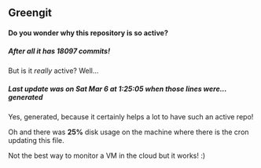 ## Greengit

#### Do you wonder why this repository is so active?

##### After all it has 18097 commits!

But is it *really* active? Well...

##### Last update was on Sat Mar 6 at 1:25:05 when those lines were... generated

Yes, generated, because it certainly helps a lot to have such an active repo!

Oh and there was **25%** disk usage on the machine
where there is the cron updating this file.

Not the best way to monitor a VM in the cloud but it works! :)
